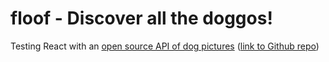 # floof - Discover all the doggos!
Testing React with an [open source API of dog pictures](https://dog.ceo/dog-api/) ([link to Github repo](https://github.com/ElliottLandsborough/dog-ceo-api))
